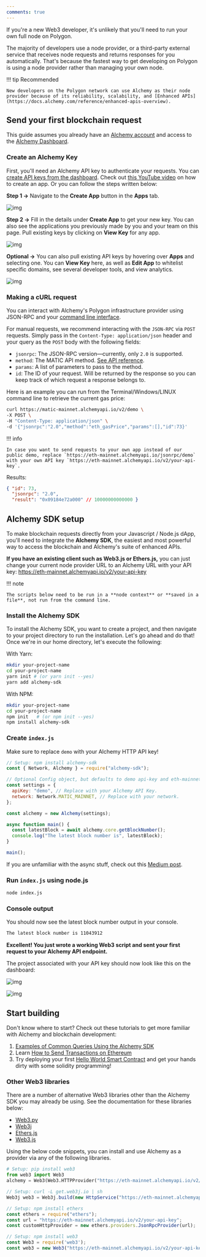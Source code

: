 ```yaml
---
comments: true
---
```


If you're a new Web3 developer, it's unlikely that you'll need to run your own full node on Polygon.

The majority of developers use a node provider, or a third-party external service that receives node requests and returns responses for you automatically. That's because the fastest way to get developing on Polygon is using a node provider rather than managing your own node.

!!! tip Recommended

    New developers on the Polygon network can use Alchemy as their node provider because of its reliability, scalability, and [Enhanced APIs](https://docs.alchemy.com/reference/enhanced-apis-overview).

## Send your first blockchain request

This guide assumes you already have an [Alchemy account](https://alchemy.com/?r=e68b2f77-7fc7-4ef7-8e9c-cdfea869b9b5) and access to the [Alchemy Dashboard](https://dashboard.alchemyapi.io).

### Create an Alchemy Key

First, you'll need an Alchemy API key to authenticate your requests. You can [create API keys from the dashboard](http://dashboard.alchemyapi.io). Check out [this YouTube video](https://www.youtube.com/watch?v=tfggWxfG9o0) on how to create an app. Or you can follow the steps written below:

**Step 1 &rarr;** Navigate to the **Create App** button in the **Apps** tab.

![img](https://files.readme.io/693457a-Getting_Started.png)

**Step 2 &rarr;** Fill in the details under **Create App** to get your new key. You can also see the applications you previously made by you and your team on this page. Pull existing keys by clicking on **View Key** for any app.

![img](https://files.readme.io/d6172a5-Create_App_Details.png)

**Optional &rarr;** You can also pull existing API keys by hovering over **Apps** and selecting one. You can **View Key** here, as well as **Edit App** to whitelist specific domains, see several developer tools, and view analytics.

![img](https://files.readme.io/f0dbb19-ezgif.com-gif-maker_1.gif)

### Making a cURL request

You can interact with Alchemy's Polygon infrastructure provider using JSON-RPC and your [command line interface](https://www.computerhope.com/jargon/c/commandi.htm).

For manual requests, we recommend interacting with the `JSON-RPC` via `POST` requests. Simply pass in the `Content-Type: application/json` header and your query as the `POST` body with the following fields:

* `jsonrpc`: The JSON-RPC version—currently, only `2.0` is supported.
* `method`: The MATIC API method. [See API reference](https://alchemyenterprisegroup.readme.io/reference/polygon-api-quickstart).
* `params`: A list of parameters to pass to the method.
* `id`: The ID of your request. Will be returned by the response so you can keep track of which request a response belongs to.

Here is an example you can run from the Terminal/Windows/LINUX command line to retrieve the current gas price:

```bash
curl https://matic-mainnet.alchemyapi.io/v2/demo \
-X POST \
-H "Content-Type: application/json" \
-d '{"jsonrpc":"2.0","method":"eth_gasPrice","params":[],"id":73}'
```

!!! info

    In case you want to send requests to your own app instead of our public demo, replace `https://eth-mainnet.alchemyapi.io/jsonrpc/demo` with your own API key `https://eth-mainnet.alchemyapi.io/v2/your-api-key`.

Results:

```json
{ "id": 73,
  "jsonrpc": "2.0",
  "result": "0x09184e72a000" // 10000000000000 }
```

## Alchemy SDK setup

To make blockchain requests directly from your Javascript / Node.js dApp, you'll need to integrate the **Alchemy SDK**, the easiest and most powerful way to access the blockchain and Alchemy's suite of enhanced APIs.

**If you have an existing client such as Web3.js or Ethers.js,** you can just change your current node provider URL to an Alchemy URL with your API key: <https://eth-mainnet.alchemyapi.io/v2/your-api-key>

!!! note

    The scripts below need to be run in a **node context** or **saved in a file**, not run from the command line.

### Install the Alchemy SDK

To install the Alchemy SDK, you want to create a project, and then navigate to your project directory to run the installation. Let's go ahead and do that! Once we're in our home directory, let's execute the following:

With Yarn:

```bash
mkdir your-project-name
cd your-project-name
yarn init # (or yarn init --yes)
yarn add alchemy-sdk
```

With NPM:

```bash
mkdir your-project-name
cd your-project-name
npm init   # (or npm init --yes)
npm install alchemy-sdk
```

### Create `index.js`

Make sure to replace `demo` with your Alchemy HTTP API key!

```js title="index.js"
// Setup: npm install alchemy-sdk
const { Network, Alchemy } = require("alchemy-sdk");

// Optional Config object, but defaults to demo api-key and eth-mainnet.
const settings = {
  apiKey: "demo", // Replace with your Alchemy API Key.
  network: Network.MATIC_MAINNET, // Replace with your network.
};

const alchemy = new Alchemy(settings);

async function main() {
  const latestBlock = await alchemy.core.getBlockNumber();
  console.log("The latest block number is", latestBlock);
}

main();
```

If you are unfamiliar with the async stuff, check out this [Medium post](https://betterprogramming.pub/understanding-async-await-in-javascript-1d81bb079b2c).

### Run `index.js` using node.js

```bash
node index.js
```

### Console output

You should now see the latest block number output in your console.

```bash
The latest block number is 11043912
```

**Excellent! You just wrote a working Web3 script and sent your first request to your Alchemy API endpoint.**

The project associated with your API key should now look like this on the dashboard:

![img](https://files.readme.io/e3d2ffd-Alchemy_Tutorial_Result1.png)

![img](https://files.readme.io/bcfc9ff-Alchemy_Tutorial_Result2.png)

## Start building

Don't know where to start? Check out these tutorials to get more familiar with Alchemy and blockchain development:

1. [Examples of Common Queries Using the Alchemy SDK](https://docs.alchemy.com/reference/using-the-alchemy-sdk)
3. Learn [How to Send Transactions on Ethereum](https://docs.alchemy.com/docs/how-to-send-transactions-on-ethereum)
4. Try deploying your first [Hello World Smart Contract](https://docs.alchemy.com/docs/hello-world-smart-contract) and get your hands dirty with some solidity programming!

### Other Web3 libraries

There are a number of alternative Web3 libraries other than the Alchemy SDK you may already be using. See the documentation for these libraries below:

* [Web3.py](https://web3py.readthedocs.io/en/stable/)
* [Web3j](https://docs.web3j.io)
* [Ethers.js](https://docs.ethers.io/v5/)
* [Web3.js](https://web3js.readthedocs.io/en/v1.2.9/)

Using the below code snippets, you can install and use Alchemy as a provider via any of the following libraries.

```python
# Setup: pip install web3
from web3 import Web3
alchemy = Web3(Web3.HTTPProvider("https://eth-mainnet.alchemyapi.io/v2/your-api-key"));
```

```js
// Setup: curl -L get.web3j.io | sh
Web3j web3 = Web3j.build(new HttpService("https://eth-mainnet.alchemyapi.io/v2/your-api-key"));
```

```js
// Setup: npm install ethers
const ethers = require("ethers");
const url = "https://eth-mainnet.alchemyapi.io/v2/your-api-key";
const customHttpProvider = new ethers.providers.JsonRpcProvider(url);
```

```js
// Setup: npm install web3
const Web3 = require('web3');
const web3 = new Web3("https://eth-mainnet.alchemyapi.io/v2/your-api-key");
```
